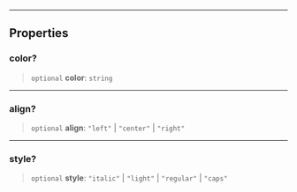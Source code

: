 ***

## Properties

### color?

> `optional` **color**: `string`

***

### align?

> `optional` **align**: `"left"` | `"center"` | `"right"`

***

### style?

> `optional` **style**: `"italic"` | `"light"` | `"regular"` | `"caps"`
